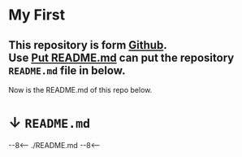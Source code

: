 # My First
This repository is form [Github](https://github.com/galletaHong/first_pipline_repo).<br>
Use [Put README.md](https://galletahong.github.io/first_pipline_repo/mkDocs_deploy/) can put the repository `README.md` file in below.
---

Now is the README.md of this repo below.

# **↓ `README.md`**

--8<--
./README.md
--8<--